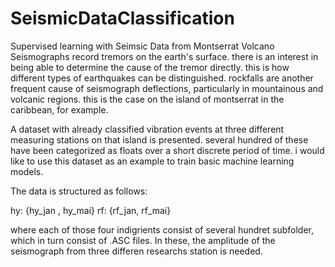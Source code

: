 # SeismicDataClassification
Supervised learning with Seimsic Data from Montserrat Volcano
Seismographs record tremors on the earth's surface. 
there is an interest in being able to determine the cause of the tremor directly. 
this is how different types of earthquakes can be distinguished. rockfalls are another frequent cause of seismograph deflections, particularly in mountainous and volcanic
regions. 
this is the case on the island of montserrat in the caribbean, for example.

A dataset with already classified vibration events at three different measuring
stations on that island is presented. several hundred of these have been categorized as 
floats over a short discrete period of time. i would like to use this dataset as an example to train
basic machine learning models.

The data is structured as follows: 

hy: {hy_jan , hy_mai}
rf: {rf_jan, rf_mai}

where each of those four indigrients consist of several hundret subfolder, which in turn consist of .ASC files. In these, the amplitude of the seismograph from three differen researchs station is needed. 
